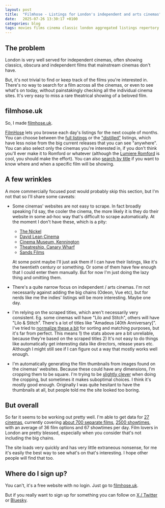 ```yaml
---
layout: post
title:  "Filmhose - Listings for London's independent and arts cinemas"
date:   2025-07-26 13:30:17 +0100
categories: blog
tags: movies films cinema classic london aggregated listings repertory
---
```


## The problem

London is very well served for independent cinemas, often showing classics, obscura and independent films that mainstream cinemas don't have.

But, it's not trivial to find or keep track of the films you're interested in. There's no way to search for a film across all the cinemas, or even to see what's on today, without painstakingly checking all the individual cinema sites. It's very easy to miss a rare theatrical showing of a beloved film.

## filmhose.uk

So, I made [filmhose.uk](https://filmhose.uk).

[FilmHose](https://filmhose.uk) lets you browse each day's listings for the next couple of months. You can choose between the [full listings](https://filmhose.uk/hosepipe) or the ["distilled"](https://filmhose.uk/distilled) listings, which have less noise from the big current releases that you can see "anywhere". You can also select only the cinemas you're interested in, if you don't think you'll ever make it to Romford or whatever (although the [Lumiere Romford](https://www.lumiereromford.com/) is cool, you should make the effort). You can also [search by title](https://filmhose.uk/titles) if you want to know where and when a specific film will be showing.

## A few wrinkles

A more commercially focused post would probably skip this section, but I'm not that so I'll share some caveats:

* Some cinemas' websites are not easy to scrape. In fact broadly speaking I'd say, the cooler the cinema, the more likely it is they do their website in some ad-hoc way that's difficult to scrape automatically. At the moment I don't have these, which is a pity:
  * [The Nickel](https://thenickel.co.uk)
  * [David Lean Cinema](https://www.davidleancinema.org.uk)
  * [Cinema Museum, Kennington](http://www.cinemamuseum.org.uk)
  * [Theatreship, Canary Wharf](https://www.theatreship.co.uk)
  * [Sands Films](https://www.sandsfilms.co.uk)

  At some point maybe I'll just ask them if I can have their listings, like it's the twentieth century or something. Or some of them have few enough that I could enter them manually. But for now I'm just doing the lazy thing and omitting them.
* There's a quite narrow focus on independent / arts cinemas. I'm not necessarily against adding the big chains (Odeon, Vue etc), but for nerds like me the indies' listings will be more interesting. Maybe one day.
* I'm relying on the scraped titles, which aren't necessarily very consistent. Eg. some cinemas will have "Lilo and Stitch", others will have "Lilo & Stitch". There's a lot of titles like "Amadeus [40th Anniversary]". I've tried to [normalize these a bit](https://github.com/Joeboy/cinescrapers/blob/main/src/cinescrapers/title_normalization.py) for sorting and matching purposes, but it's far from perfect. This means 1) the stats above are a bit unreliable, because they're based on the scraped titles 2) It's not easy to do things like automatically get interesting data like directors, release years etc. Although I might still see if I can figure out a way that mostly works well enough.
* I'm automatically generating the film thumbnails from images found on the cinemas' websites. Because these could have any dimensions, I'm cropping them to be square. I'm trying to be [slightly clever](https://github.com/Joeboy/cinescrapers/blob/581a66cd654055b4150e6244e42d2ee616221253/src/cinescrapers/utils.py#L77) when doing the cropping, but sometimes it makes suboptimal choices. I think it's mostly good enough. Originally I was quite hesitant to have the thumbnails at all, but people told me the site looked too boring.

## But overall

So far it seems to be working out pretty well. I'm able to get data for [27 cinemas](https://filmhose.uk/cinemas), currently covering [about 700 separate films](https://filmhose.uk/titles), [2500 showtimes](https://filmhose.uk/hosepipe), with an average of 36 film options and 67 showtimes per day. Film lovers in London are pretty blessed, especially when you consider that's not including the big chains.

The site loads very quickly and has very little extraneous nonsense, for me it's easily the best way to see what's on that's interesting. I hope other people will find that too.

## Where do I sign up?

You can't, it's a free website with no login. Just go to [filmhose.uk](https://filmhose.uk).

But if you really want to sign up for something you can follow on [X / Twitter](https://x.com/FilmHose) or [Bluesky](https://bsky.app/profile/filmhose.bsky.social).
